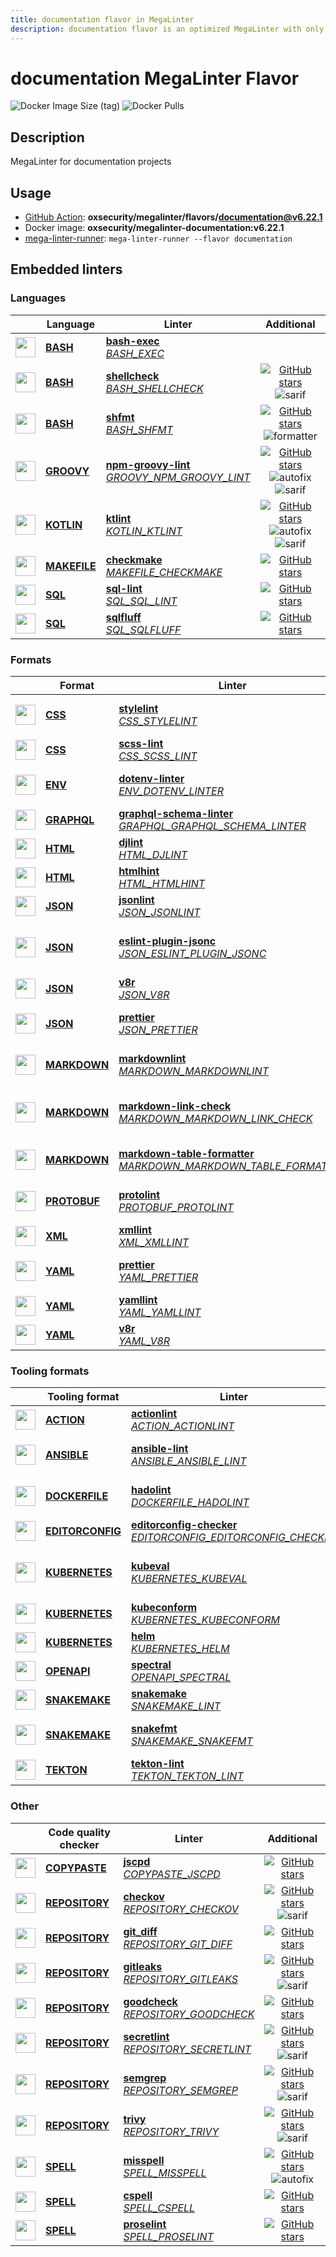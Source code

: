 ```yaml
---
title: documentation flavor in MegaLinter
description: documentation flavor is an optimized MegaLinter with only linters related to documentation projects
---
```

# documentation MegaLinter Flavor

![Docker Image Size (tag)](https://img.shields.io/docker/image-size/oxsecurity/megalinter-documentation/v6.22.1)
![Docker Pulls](https://img.shields.io/docker/pulls/oxsecurity/megalinter-documentation)

## Description

MegaLinter for documentation projects

## Usage

- [GitHub Action](https://megalinter.io/6.22.1/installation/#github-action): **oxsecurity/megalinter/flavors/documentation@v6.22.1**
- Docker image: **oxsecurity/megalinter-documentation:v6.22.1**
- [mega-linter-runner](https://megalinter.io/6.22.1/mega-linter-runner/): `mega-linter-runner --flavor documentation`

## Embedded linters

### Languages

|                                                                             <!-- -->                                                                              | Language                                                           | Linter                                                                                                                                                                                   |                                                                                                                     Additional                                                                                                                      |
|:-----------------------------------------------------------------------------------------------------------------------------------------------------------------:|--------------------------------------------------------------------|------------------------------------------------------------------------------------------------------------------------------------------------------------------------------------------|:---------------------------------------------------------------------------------------------------------------------------------------------------------------------------------------------------------------------------------------------------:|
|  <img src="https://github.com/oxsecurity/megalinter/raw/main/docs/assets/icons/bash.ico" alt="" height="32px" class="megalinter-icon"></a> <!-- linter-icon -->   | [**BASH**](https://megalinter.io/6.22.1/descriptors/bash/)         | [**bash-exec**](https://megalinter.io/6.22.1/descriptors/bash_bash_exec/)<br/>[_BASH_EXEC_](https://megalinter.io/6.22.1/descriptors/bash_bash_exec/)                                    |                                                                                                                                                                                                                                                     |
|  <img src="https://github.com/oxsecurity/megalinter/raw/main/docs/assets/icons/bash.ico" alt="" height="32px" class="megalinter-icon"></a> <!-- linter-icon -->   | [**BASH**](https://megalinter.io/6.22.1/descriptors/bash/)         | [**shellcheck**](https://megalinter.io/6.22.1/descriptors/bash_shellcheck/)<br/>[_BASH_SHELLCHECK_](https://megalinter.io/6.22.1/descriptors/bash_shellcheck/)                           |                                [![GitHub stars](https://img.shields.io/github/stars/koalaman/shellcheck?cacheSeconds=3600)](https://github.com/koalaman/shellcheck) ![sarif](https://shields.io/badge/-SARIF-orange)                                |
|  <img src="https://github.com/oxsecurity/megalinter/raw/main/docs/assets/icons/bash.ico" alt="" height="32px" class="megalinter-icon"></a> <!-- linter-icon -->   | [**BASH**](https://megalinter.io/6.22.1/descriptors/bash/)         | [**shfmt**](https://megalinter.io/6.22.1/descriptors/bash_shfmt/)<br/>[_BASH_SHFMT_](https://megalinter.io/6.22.1/descriptors/bash_shfmt/)                                               |                                        [![GitHub stars](https://img.shields.io/github/stars/mvdan/sh?cacheSeconds=3600)](https://github.com/mvdan/sh) ![formatter](https://shields.io/badge/-format-yellow)                                         |
| <img src="https://github.com/oxsecurity/megalinter/raw/main/docs/assets/icons/groovy.ico" alt="" height="32px" class="megalinter-icon"></a> <!-- linter-icon -->  | [**GROOVY**](https://megalinter.io/6.22.1/descriptors/groovy/)     | [**npm-groovy-lint**](https://megalinter.io/6.22.1/descriptors/groovy_npm_groovy_lint/)<br/>[_GROOVY_NPM_GROOVY_LINT_](https://megalinter.io/6.22.1/descriptors/groovy_npm_groovy_lint/) | [![GitHub stars](https://img.shields.io/github/stars/nvuillam/npm-groovy-lint?cacheSeconds=3600)](https://github.com/nvuillam/npm-groovy-lint) ![autofix](https://shields.io/badge/-autofix-green) ![sarif](https://shields.io/badge/-SARIF-orange) |
| <img src="https://github.com/oxsecurity/megalinter/raw/main/docs/assets/icons/kotlin.ico" alt="" height="32px" class="megalinter-icon"></a> <!-- linter-icon -->  | [**KOTLIN**](https://megalinter.io/6.22.1/descriptors/kotlin/)     | [**ktlint**](https://megalinter.io/6.22.1/descriptors/kotlin_ktlint/)<br/>[_KOTLIN_KTLINT_](https://megalinter.io/6.22.1/descriptors/kotlin_ktlint/)                                     |         [![GitHub stars](https://img.shields.io/github/stars/pinterest/ktlint?cacheSeconds=3600)](https://github.com/pinterest/ktlint) ![autofix](https://shields.io/badge/-autofix-green) ![sarif](https://shields.io/badge/-SARIF-orange)         |
| <img src="https://github.com/oxsecurity/megalinter/raw/main/docs/assets/icons/default.ico" alt="" height="32px" class="megalinter-icon"></a> <!-- linter-icon --> | [**MAKEFILE**](https://megalinter.io/6.22.1/descriptors/makefile/) | [**checkmake**](https://megalinter.io/6.22.1/descriptors/makefile_checkmake/)<br/>[_MAKEFILE_CHECKMAKE_](https://megalinter.io/6.22.1/descriptors/makefile_checkmake/)                   |                                                           [![GitHub stars](https://img.shields.io/github/stars/mrtazz/checkmake?cacheSeconds=3600)](https://github.com/mrtazz/checkmake)                                                            |
|   <img src="https://github.com/oxsecurity/megalinter/raw/main/docs/assets/icons/sql.ico" alt="" height="32px" class="megalinter-icon"></a> <!-- linter-icon -->   | [**SQL**](https://megalinter.io/6.22.1/descriptors/sql/)           | [**sql-lint**](https://megalinter.io/6.22.1/descriptors/sql_sql_lint/)<br/>[_SQL_SQL_LINT_](https://megalinter.io/6.22.1/descriptors/sql_sql_lint/)                                      |                                                       [![GitHub stars](https://img.shields.io/github/stars/joereynolds/sql-lint?cacheSeconds=3600)](https://github.com/joereynolds/sql-lint)                                                        |
|   <img src="https://github.com/oxsecurity/megalinter/raw/main/docs/assets/icons/sql.ico" alt="" height="32px" class="megalinter-icon"></a> <!-- linter-icon -->   | [**SQL**](https://megalinter.io/6.22.1/descriptors/sql/)           | [**sqlfluff**](https://megalinter.io/6.22.1/descriptors/sql_sqlfluff/)<br/>[_SQL_SQLFLUFF_](https://megalinter.io/6.22.1/descriptors/sql_sqlfluff/)                                      |                                                          [![GitHub stars](https://img.shields.io/github/stars/sqlfluff/sqlfluff?cacheSeconds=3600)](https://github.com/sqlfluff/sqlfluff)                                                           |

### Formats

|                                                                              <!-- -->                                                                              | Format                                                             | Linter                                                                                                                                                                                                                             |                                                                                                                          Additional                                                                                                                           |
|:------------------------------------------------------------------------------------------------------------------------------------------------------------------:|--------------------------------------------------------------------|------------------------------------------------------------------------------------------------------------------------------------------------------------------------------------------------------------------------------------|:-------------------------------------------------------------------------------------------------------------------------------------------------------------------------------------------------------------------------------------------------------------:|
|   <img src="https://github.com/oxsecurity/megalinter/raw/main/docs/assets/icons/css.ico" alt="" height="32px" class="megalinter-icon"></a> <!-- linter-icon -->    | [**CSS**](https://megalinter.io/6.22.1/descriptors/css/)           | [**stylelint**](https://megalinter.io/6.22.1/descriptors/css_stylelint/)<br/>[_CSS_STYLELINT_](https://megalinter.io/6.22.1/descriptors/css_stylelint/)                                                                            |                                   [![GitHub stars](https://img.shields.io/github/stars/stylelint/stylelint?cacheSeconds=3600)](https://github.com/stylelint/stylelint) ![autofix](https://shields.io/badge/-autofix-green)                                    |
|   <img src="https://github.com/oxsecurity/megalinter/raw/main/docs/assets/icons/css.ico" alt="" height="32px" class="megalinter-icon"></a> <!-- linter-icon -->    | [**CSS**](https://megalinter.io/6.22.1/descriptors/css/)           | [**scss-lint**](https://megalinter.io/6.22.1/descriptors/css_scss_lint/)<br/>[_CSS_SCSS_LINT_](https://megalinter.io/6.22.1/descriptors/css_scss_lint/)                                                                            |                                                                   [![GitHub stars](https://img.shields.io/github/stars/sds/scss-lint?cacheSeconds=3600)](https://github.com/sds/scss-lint)                                                                    |
|   <img src="https://github.com/oxsecurity/megalinter/raw/main/docs/assets/icons/env.ico" alt="" height="32px" class="megalinter-icon"></a> <!-- linter-icon -->    | [**ENV**](https://megalinter.io/6.22.1/descriptors/env/)           | [**dotenv-linter**](https://megalinter.io/6.22.1/descriptors/env_dotenv_linter/)<br/>[_ENV_DOTENV_LINTER_](https://megalinter.io/6.22.1/descriptors/env_dotenv_linter/)                                                            |                           [![GitHub stars](https://img.shields.io/github/stars/dotenv-linter/dotenv-linter?cacheSeconds=3600)](https://github.com/dotenv-linter/dotenv-linter) ![autofix](https://shields.io/badge/-autofix-green)                            |
| <img src="https://github.com/oxsecurity/megalinter/raw/main/docs/assets/icons/graphql.ico" alt="" height="32px" class="megalinter-icon"></a> <!-- linter-icon -->  | [**GRAPHQL**](https://megalinter.io/6.22.1/descriptors/graphql/)   | [**graphql-schema-linter**](https://megalinter.io/6.22.1/descriptors/graphql_graphql_schema_linter/)<br/>[_GRAPHQL_GRAPHQL_SCHEMA_LINTER_](https://megalinter.io/6.22.1/descriptors/graphql_graphql_schema_linter/)                |                                                  [![GitHub stars](https://img.shields.io/github/stars/cjoudrey/graphql-schema-linter?cacheSeconds=3600)](https://github.com/cjoudrey/graphql-schema-linter)                                                   |
|   <img src="https://github.com/oxsecurity/megalinter/raw/main/docs/assets/icons/html.ico" alt="" height="32px" class="megalinter-icon"></a> <!-- linter-icon -->   | [**HTML**](https://megalinter.io/6.22.1/descriptors/html/)         | [**djlint**](https://megalinter.io/6.22.1/descriptors/html_djlint/)<br/>[_HTML_DJLINT_](https://megalinter.io/6.22.1/descriptors/html_djlint/)                                                                                     |                                                     [![GitHub stars](https://img.shields.io/github/stars/Riverside-Healthcare/djlint?cacheSeconds=3600)](https://github.com/Riverside-Healthcare/djlint)                                                      |
|   <img src="https://github.com/oxsecurity/megalinter/raw/main/docs/assets/icons/html.ico" alt="" height="32px" class="megalinter-icon"></a> <!-- linter-icon -->   | [**HTML**](https://megalinter.io/6.22.1/descriptors/html/)         | [**htmlhint**](https://megalinter.io/6.22.1/descriptors/html_htmlhint/)<br/>[_HTML_HTMLHINT_](https://megalinter.io/6.22.1/descriptors/html_htmlhint/)                                                                             |                                                               [![GitHub stars](https://img.shields.io/github/stars/htmlhint/HTMLHint?cacheSeconds=3600)](https://github.com/htmlhint/HTMLHint)                                                                |
|   <img src="https://github.com/oxsecurity/megalinter/raw/main/docs/assets/icons/json.ico" alt="" height="32px" class="megalinter-icon"></a> <!-- linter-icon -->   | [**JSON**](https://megalinter.io/6.22.1/descriptors/json/)         | [**jsonlint**](https://megalinter.io/6.22.1/descriptors/json_jsonlint/)<br/>[_JSON_JSONLINT_](https://megalinter.io/6.22.1/descriptors/json_jsonlint/)                                                                             |                                                                [![GitHub stars](https://img.shields.io/github/stars/prantlf/jsonlint?cacheSeconds=3600)](https://github.com/prantlf/jsonlint)                                                                 |
|   <img src="https://github.com/oxsecurity/megalinter/raw/main/docs/assets/icons/json.ico" alt="" height="32px" class="megalinter-icon"></a> <!-- linter-icon -->   | [**JSON**](https://megalinter.io/6.22.1/descriptors/json/)         | [**eslint-plugin-jsonc**](https://megalinter.io/6.22.1/descriptors/json_eslint_plugin_jsonc/)<br/>[_JSON_ESLINT_PLUGIN_JSONC_](https://megalinter.io/6.22.1/descriptors/json_eslint_plugin_jsonc/)                                 | [![GitHub stars](https://img.shields.io/github/stars/ota-meshi/eslint-plugin-jsonc?cacheSeconds=3600)](https://github.com/ota-meshi/eslint-plugin-jsonc) ![autofix](https://shields.io/badge/-autofix-green) ![sarif](https://shields.io/badge/-SARIF-orange) |
|   <img src="https://github.com/oxsecurity/megalinter/raw/main/docs/assets/icons/json.ico" alt="" height="32px" class="megalinter-icon"></a> <!-- linter-icon -->   | [**JSON**](https://megalinter.io/6.22.1/descriptors/json/)         | [**v8r**](https://megalinter.io/6.22.1/descriptors/json_v8r/)<br/>[_JSON_V8R_](https://megalinter.io/6.22.1/descriptors/json_v8r/)                                                                                                 |                                                                    [![GitHub stars](https://img.shields.io/github/stars/chris48s/v8r?cacheSeconds=3600)](https://github.com/chris48s/v8r)                                                                     |
|   <img src="https://github.com/oxsecurity/megalinter/raw/main/docs/assets/icons/json.ico" alt="" height="32px" class="megalinter-icon"></a> <!-- linter-icon -->   | [**JSON**](https://megalinter.io/6.22.1/descriptors/json/)         | [**prettier**](https://megalinter.io/6.22.1/descriptors/json_prettier/)<br/>[_JSON_PRETTIER_](https://megalinter.io/6.22.1/descriptors/json_prettier/)                                                                             |                                    [![GitHub stars](https://img.shields.io/github/stars/prettier/prettier?cacheSeconds=3600)](https://github.com/prettier/prettier) ![formatter](https://shields.io/badge/-format-yellow)                                     |
| <img src="https://github.com/oxsecurity/megalinter/raw/main/docs/assets/icons/markdown.ico" alt="" height="32px" class="megalinter-icon"></a> <!-- linter-icon --> | [**MARKDOWN**](https://megalinter.io/6.22.1/descriptors/markdown/) | [**markdownlint**](https://megalinter.io/6.22.1/descriptors/markdown_markdownlint/)<br/>[_MARKDOWN_MARKDOWNLINT_](https://megalinter.io/6.22.1/descriptors/markdown_markdownlint/)                                                 |                              [![GitHub stars](https://img.shields.io/github/stars/DavidAnson/markdownlint?cacheSeconds=3600)](https://github.com/DavidAnson/markdownlint) ![formatter](https://shields.io/badge/-format-yellow)                               |
| <img src="https://github.com/oxsecurity/megalinter/raw/main/docs/assets/icons/markdown.ico" alt="" height="32px" class="megalinter-icon"></a> <!-- linter-icon --> | [**MARKDOWN**](https://megalinter.io/6.22.1/descriptors/markdown/) | [**markdown-link-check**](https://megalinter.io/6.22.1/descriptors/markdown_markdown_link_check/)<br/>[_MARKDOWN_MARKDOWN_LINK_CHECK_](https://megalinter.io/6.22.1/descriptors/markdown_markdown_link_check/)                     |                 ![downgraded version](https://shields.io/badge/-downgraded%20version-orange) [![GitHub stars](https://img.shields.io/github/stars/tcort/markdown-link-check?cacheSeconds=3600)](https://github.com/tcort/markdown-link-check)                 |
| <img src="https://github.com/oxsecurity/megalinter/raw/main/docs/assets/icons/markdown.ico" alt="" height="32px" class="megalinter-icon"></a> <!-- linter-icon --> | [**MARKDOWN**](https://megalinter.io/6.22.1/descriptors/markdown/) | [**markdown-table-formatter**](https://megalinter.io/6.22.1/descriptors/markdown_markdown_table_formatter/)<br/>[_MARKDOWN_MARKDOWN_TABLE_FORMATTER_](https://megalinter.io/6.22.1/descriptors/markdown_markdown_table_formatter/) |                    [![GitHub stars](https://img.shields.io/github/stars/nvuillam/markdown-table-formatter?cacheSeconds=3600)](https://github.com/nvuillam/markdown-table-formatter) ![formatter](https://shields.io/badge/-format-yellow)                     |
| <img src="https://github.com/oxsecurity/megalinter/raw/main/docs/assets/icons/protobuf.ico" alt="" height="32px" class="megalinter-icon"></a> <!-- linter-icon --> | [**PROTOBUF**](https://megalinter.io/6.22.1/descriptors/protobuf/) | [**protolint**](https://megalinter.io/6.22.1/descriptors/protobuf_protolint/)<br/>[_PROTOBUF_PROTOLINT_](https://megalinter.io/6.22.1/descriptors/protobuf_protolint/)                                                             |                                   [![GitHub stars](https://img.shields.io/github/stars/yoheimuta/protolint?cacheSeconds=3600)](https://github.com/yoheimuta/protolint) ![autofix](https://shields.io/badge/-autofix-green)                                    |
|   <img src="https://github.com/oxsecurity/megalinter/raw/main/docs/assets/icons/xml.ico" alt="" height="32px" class="megalinter-icon"></a> <!-- linter-icon -->    | [**XML**](https://megalinter.io/6.22.1/descriptors/xml/)           | [**xmllint**](https://megalinter.io/6.22.1/descriptors/xml_xmllint/)<br/>[_XML_XMLLINT_](https://megalinter.io/6.22.1/descriptors/xml_xmllint/)                                                                                    |                                                                                                      ![autofix](https://shields.io/badge/-autofix-green)                                                                                                      |
|   <img src="https://github.com/oxsecurity/megalinter/raw/main/docs/assets/icons/yaml.ico" alt="" height="32px" class="megalinter-icon"></a> <!-- linter-icon -->   | [**YAML**](https://megalinter.io/6.22.1/descriptors/yaml/)         | [**prettier**](https://megalinter.io/6.22.1/descriptors/yaml_prettier/)<br/>[_YAML_PRETTIER_](https://megalinter.io/6.22.1/descriptors/yaml_prettier/)                                                                             |                                    [![GitHub stars](https://img.shields.io/github/stars/prettier/prettier?cacheSeconds=3600)](https://github.com/prettier/prettier) ![formatter](https://shields.io/badge/-format-yellow)                                     |
|   <img src="https://github.com/oxsecurity/megalinter/raw/main/docs/assets/icons/yaml.ico" alt="" height="32px" class="megalinter-icon"></a> <!-- linter-icon -->   | [**YAML**](https://megalinter.io/6.22.1/descriptors/yaml/)         | [**yamllint**](https://megalinter.io/6.22.1/descriptors/yaml_yamllint/)<br/>[_YAML_YAMLLINT_](https://megalinter.io/6.22.1/descriptors/yaml_yamllint/)                                                                             |                                                            [![GitHub stars](https://img.shields.io/github/stars/adrienverge/yamllint?cacheSeconds=3600)](https://github.com/adrienverge/yamllint)                                                             |
|   <img src="https://github.com/oxsecurity/megalinter/raw/main/docs/assets/icons/yaml.ico" alt="" height="32px" class="megalinter-icon"></a> <!-- linter-icon -->   | [**YAML**](https://megalinter.io/6.22.1/descriptors/yaml/)         | [**v8r**](https://megalinter.io/6.22.1/descriptors/yaml_v8r/)<br/>[_YAML_V8R_](https://megalinter.io/6.22.1/descriptors/yaml_v8r/)                                                                                                 |                                                                    [![GitHub stars](https://img.shields.io/github/stars/chris48s/v8r?cacheSeconds=3600)](https://github.com/chris48s/v8r)                                                                     |

### Tooling formats

|                                                                                <!-- -->                                                                                | Tooling format                                                             | Linter                                                                                                                                                                                                                         |                                                                                          Additional                                                                                          |
|:----------------------------------------------------------------------------------------------------------------------------------------------------------------------:|----------------------------------------------------------------------------|--------------------------------------------------------------------------------------------------------------------------------------------------------------------------------------------------------------------------------|:--------------------------------------------------------------------------------------------------------------------------------------------------------------------------------------------:|
|   <img src="https://github.com/oxsecurity/megalinter/raw/main/docs/assets/icons/default.ico" alt="" height="32px" class="megalinter-icon"></a> <!-- linter-icon -->    | [**ACTION**](https://megalinter.io/6.22.1/descriptors/action/)             | [**actionlint**](https://megalinter.io/6.22.1/descriptors/action_actionlint/)<br/>[_ACTION_ACTIONLINT_](https://megalinter.io/6.22.1/descriptors/action_actionlint/)                                                           |                                [![GitHub stars](https://img.shields.io/github/stars/rhysd/actionlint?cacheSeconds=3600)](https://github.com/rhysd/actionlint)                                |
|   <img src="https://github.com/oxsecurity/megalinter/raw/main/docs/assets/icons/ansible.ico" alt="" height="32px" class="megalinter-icon"></a> <!-- linter-icon -->    | [**ANSIBLE**](https://megalinter.io/6.22.1/descriptors/ansible/)           | [**ansible-lint**](https://megalinter.io/6.22.1/descriptors/ansible_ansible_lint/)<br/>[_ANSIBLE_ANSIBLE_LINT_](https://megalinter.io/6.22.1/descriptors/ansible_ansible_lint/)                                                |   [![GitHub stars](https://img.shields.io/github/stars/ansible/ansible-lint?cacheSeconds=3600)](https://github.com/ansible/ansible-lint) ![sarif](https://shields.io/badge/-SARIF-orange)    |
|  <img src="https://github.com/oxsecurity/megalinter/raw/main/docs/assets/icons/dockerfile.ico" alt="" height="32px" class="megalinter-icon"></a> <!-- linter-icon -->  | [**DOCKERFILE**](https://megalinter.io/6.22.1/descriptors/dockerfile/)     | [**hadolint**](https://megalinter.io/6.22.1/descriptors/dockerfile_hadolint/)<br/>[_DOCKERFILE_HADOLINT_](https://megalinter.io/6.22.1/descriptors/dockerfile_hadolint/)                                                       |      [![GitHub stars](https://img.shields.io/github/stars/hadolint/hadolint?cacheSeconds=3600)](https://github.com/hadolint/hadolint) ![sarif](https://shields.io/badge/-SARIF-orange)       |
| <img src="https://github.com/oxsecurity/megalinter/raw/main/docs/assets/icons/editorconfig.ico" alt="" height="32px" class="megalinter-icon"></a> <!-- linter-icon --> | [**EDITORCONFIG**](https://megalinter.io/6.22.1/descriptors/editorconfig/) | [**editorconfig-checker**](https://megalinter.io/6.22.1/descriptors/editorconfig_editorconfig_checker/)<br/>[_EDITORCONFIG_EDITORCONFIG_CHECKER_](https://megalinter.io/6.22.1/descriptors/editorconfig_editorconfig_checker/) |       [![GitHub stars](https://img.shields.io/github/stars/editorconfig-checker/editorconfig-checker?cacheSeconds=3600)](https://github.com/editorconfig-checker/editorconfig-checker)       |
|  <img src="https://github.com/oxsecurity/megalinter/raw/main/docs/assets/icons/kubernetes.ico" alt="" height="32px" class="megalinter-icon"></a> <!-- linter-icon -->  | [**KUBERNETES**](https://megalinter.io/6.22.1/descriptors/kubernetes/)     | [**kubeval**](https://megalinter.io/6.22.1/descriptors/kubernetes_kubeval/)<br/>[_KUBERNETES_KUBEVAL_](https://megalinter.io/6.22.1/descriptors/kubernetes_kubeval/)                                                           | ![deprecated](https://shields.io/badge/-deprecated-red) [![GitHub stars](https://img.shields.io/github/stars/instrumenta/kubeval?cacheSeconds=3600)](https://github.com/instrumenta/kubeval) |
|  <img src="https://github.com/oxsecurity/megalinter/raw/main/docs/assets/icons/kubernetes.ico" alt="" height="32px" class="megalinter-icon"></a> <!-- linter-icon -->  | [**KUBERNETES**](https://megalinter.io/6.22.1/descriptors/kubernetes/)     | [**kubeconform**](https://megalinter.io/6.22.1/descriptors/kubernetes_kubeconform/)<br/>[_KUBERNETES_KUBECONFORM_](https://megalinter.io/6.22.1/descriptors/kubernetes_kubeconform/)                                           |                               [![GitHub stars](https://img.shields.io/github/stars/yannh/kubeconform?cacheSeconds=3600)](https://github.com/yannh/kubeconform)                               |
|  <img src="https://github.com/oxsecurity/megalinter/raw/main/docs/assets/icons/kubernetes.ico" alt="" height="32px" class="megalinter-icon"></a> <!-- linter-icon -->  | [**KUBERNETES**](https://megalinter.io/6.22.1/descriptors/kubernetes/)     | [**helm**](https://megalinter.io/6.22.1/descriptors/kubernetes_helm/)<br/>[_KUBERNETES_HELM_](https://megalinter.io/6.22.1/descriptors/kubernetes_helm/)                                                                       |                                       [![GitHub stars](https://img.shields.io/github/stars/helm/helm?cacheSeconds=3600)](https://github.com/helm/helm)                                       |
|   <img src="https://github.com/oxsecurity/megalinter/raw/main/docs/assets/icons/openapi.ico" alt="" height="32px" class="megalinter-icon"></a> <!-- linter-icon -->    | [**OPENAPI**](https://megalinter.io/6.22.1/descriptors/openapi/)           | [**spectral**](https://megalinter.io/6.22.1/descriptors/openapi_spectral/)<br/>[_OPENAPI_SPECTRAL_](https://megalinter.io/6.22.1/descriptors/openapi_spectral/)                                                                |                            [![GitHub stars](https://img.shields.io/github/stars/stoplightio/spectral?cacheSeconds=3600)](https://github.com/stoplightio/spectral)                            |
|  <img src="https://github.com/oxsecurity/megalinter/raw/main/docs/assets/icons/snakemake.ico" alt="" height="32px" class="megalinter-icon"></a> <!-- linter-icon -->   | [**SNAKEMAKE**](https://megalinter.io/6.22.1/descriptors/snakemake/)       | [**snakemake**](https://megalinter.io/6.22.1/descriptors/snakemake_snakemake/)<br/>[_SNAKEMAKE_LINT_](https://megalinter.io/6.22.1/descriptors/snakemake_snakemake/)                                                           |                             [![GitHub stars](https://img.shields.io/github/stars/snakemake/snakemake?cacheSeconds=3600)](https://github.com/snakemake/snakemake)                             |
|  <img src="https://github.com/oxsecurity/megalinter/raw/main/docs/assets/icons/snakemake.ico" alt="" height="32px" class="megalinter-icon"></a> <!-- linter-icon -->   | [**SNAKEMAKE**](https://megalinter.io/6.22.1/descriptors/snakemake/)       | [**snakefmt**](https://megalinter.io/6.22.1/descriptors/snakemake_snakefmt/)<br/>[_SNAKEMAKE_SNAKEFMT_](https://megalinter.io/6.22.1/descriptors/snakemake_snakefmt/)                                                          |   [![GitHub stars](https://img.shields.io/github/stars/snakemake/snakefmt?cacheSeconds=3600)](https://github.com/snakemake/snakefmt) ![formatter](https://shields.io/badge/-format-yellow)   |
|    <img src="https://github.com/oxsecurity/megalinter/raw/main/docs/assets/icons/tekton.ico" alt="" height="32px" class="megalinter-icon"></a> <!-- linter-icon -->    | [**TEKTON**](https://megalinter.io/6.22.1/descriptors/tekton/)             | [**tekton-lint**](https://megalinter.io/6.22.1/descriptors/tekton_tekton_lint/)<br/>[_TEKTON_TEKTON_LINT_](https://megalinter.io/6.22.1/descriptors/tekton_tekton_lint/)                                                       |                                 [![GitHub stars](https://img.shields.io/github/stars/IBM/tekton-lint?cacheSeconds=3600)](https://github.com/IBM/tekton-lint)                                 |

### Other

|                                                                              <!-- -->                                                                               | Code quality checker                                                   | Linter                                                                                                                                                                           |                                                                                        Additional                                                                                         |
|:-------------------------------------------------------------------------------------------------------------------------------------------------------------------:|------------------------------------------------------------------------|----------------------------------------------------------------------------------------------------------------------------------------------------------------------------------|:-----------------------------------------------------------------------------------------------------------------------------------------------------------------------------------------:|
| <img src="https://github.com/oxsecurity/megalinter/raw/main/docs/assets/icons/copypaste.ico" alt="" height="32px" class="megalinter-icon"></a> <!-- linter-icon --> | [**COPYPASTE**](https://megalinter.io/6.22.1/descriptors/copypaste/)   | [**jscpd**](https://megalinter.io/6.22.1/descriptors/copypaste_jscpd/)<br/>[_COPYPASTE_JSCPD_](https://megalinter.io/6.22.1/descriptors/copypaste_jscpd/)                        |                              [![GitHub stars](https://img.shields.io/github/stars/kucherenko/jscpd?cacheSeconds=3600)](https://github.com/kucherenko/jscpd)                               |
|  <img src="https://github.com/oxsecurity/megalinter/raw/main/docs/assets/icons/default.ico" alt="" height="32px" class="megalinter-icon"></a> <!-- linter-icon -->  | [**REPOSITORY**](https://megalinter.io/6.22.1/descriptors/repository/) | [**checkov**](https://megalinter.io/6.22.1/descriptors/repository_checkov/)<br/>[_REPOSITORY_CHECKOV_](https://megalinter.io/6.22.1/descriptors/repository_checkov/)             |  [![GitHub stars](https://img.shields.io/github/stars/bridgecrewio/checkov?cacheSeconds=3600)](https://github.com/bridgecrewio/checkov) ![sarif](https://shields.io/badge/-SARIF-orange)  |
|  <img src="https://github.com/oxsecurity/megalinter/raw/main/docs/assets/icons/default.ico" alt="" height="32px" class="megalinter-icon"></a> <!-- linter-icon -->  | [**REPOSITORY**](https://megalinter.io/6.22.1/descriptors/repository/) | [**git_diff**](https://megalinter.io/6.22.1/descriptors/repository_git_diff/)<br/>[_REPOSITORY_GIT_DIFF_](https://megalinter.io/6.22.1/descriptors/repository_git_diff/)         |                                       [![GitHub stars](https://img.shields.io/github/stars/git/git?cacheSeconds=3600)](https://github.com/git/git)                                        |
|  <img src="https://github.com/oxsecurity/megalinter/raw/main/docs/assets/icons/default.ico" alt="" height="32px" class="megalinter-icon"></a> <!-- linter-icon -->  | [**REPOSITORY**](https://megalinter.io/6.22.1/descriptors/repository/) | [**gitleaks**](https://megalinter.io/6.22.1/descriptors/repository_gitleaks/)<br/>[_REPOSITORY_GITLEAKS_](https://megalinter.io/6.22.1/descriptors/repository_gitleaks/)         |  [![GitHub stars](https://img.shields.io/github/stars/zricethezav/gitleaks?cacheSeconds=3600)](https://github.com/zricethezav/gitleaks) ![sarif](https://shields.io/badge/-SARIF-orange)  |
|  <img src="https://github.com/oxsecurity/megalinter/raw/main/docs/assets/icons/default.ico" alt="" height="32px" class="megalinter-icon"></a> <!-- linter-icon -->  | [**REPOSITORY**](https://megalinter.io/6.22.1/descriptors/repository/) | [**goodcheck**](https://megalinter.io/6.22.1/descriptors/repository_goodcheck/)<br/>[_REPOSITORY_GOODCHECK_](https://megalinter.io/6.22.1/descriptors/repository_goodcheck/)     |                               [![GitHub stars](https://img.shields.io/github/stars/sider/goodcheck?cacheSeconds=3600)](https://github.com/sider/goodcheck)                                |
|  <img src="https://github.com/oxsecurity/megalinter/raw/main/docs/assets/icons/default.ico" alt="" height="32px" class="megalinter-icon"></a> <!-- linter-icon -->  | [**REPOSITORY**](https://megalinter.io/6.22.1/descriptors/repository/) | [**secretlint**](https://megalinter.io/6.22.1/descriptors/repository_secretlint/)<br/>[_REPOSITORY_SECRETLINT_](https://megalinter.io/6.22.1/descriptors/repository_secretlint/) | [![GitHub stars](https://img.shields.io/github/stars/secretlint/secretlint?cacheSeconds=3600)](https://github.com/secretlint/secretlint) ![sarif](https://shields.io/badge/-SARIF-orange) |
|  <img src="https://github.com/oxsecurity/megalinter/raw/main/docs/assets/icons/default.ico" alt="" height="32px" class="megalinter-icon"></a> <!-- linter-icon -->  | [**REPOSITORY**](https://megalinter.io/6.22.1/descriptors/repository/) | [**semgrep**](https://megalinter.io/6.22.1/descriptors/repository_semgrep/)<br/>[_REPOSITORY_SEMGREP_](https://megalinter.io/6.22.1/descriptors/repository_semgrep/)             |  [![GitHub stars](https://img.shields.io/github/stars/returntocorp/semgrep?cacheSeconds=3600)](https://github.com/returntocorp/semgrep) ![sarif](https://shields.io/badge/-SARIF-orange)  |
|  <img src="https://github.com/oxsecurity/megalinter/raw/main/docs/assets/icons/default.ico" alt="" height="32px" class="megalinter-icon"></a> <!-- linter-icon -->  | [**REPOSITORY**](https://megalinter.io/6.22.1/descriptors/repository/) | [**trivy**](https://megalinter.io/6.22.1/descriptors/repository_trivy/)<br/>[_REPOSITORY_TRIVY_](https://megalinter.io/6.22.1/descriptors/repository_trivy/)                     |    [![GitHub stars](https://img.shields.io/github/stars/aquasecurity/trivy?cacheSeconds=3600)](https://github.com/aquasecurity/trivy) ![sarif](https://shields.io/badge/-SARIF-orange)    |
|   <img src="https://github.com/oxsecurity/megalinter/raw/main/docs/assets/icons/spell.ico" alt="" height="32px" class="megalinter-icon"></a> <!-- linter-icon -->   | [**SPELL**](https://megalinter.io/6.22.1/descriptors/spell/)           | [**misspell**](https://megalinter.io/6.22.1/descriptors/spell_misspell/)<br/>[_SPELL_MISSPELL_](https://megalinter.io/6.22.1/descriptors/spell_misspell/)                        |    [![GitHub stars](https://img.shields.io/github/stars/client9/misspell?cacheSeconds=3600)](https://github.com/client9/misspell) ![autofix](https://shields.io/badge/-autofix-green)     |
|   <img src="https://github.com/oxsecurity/megalinter/raw/main/docs/assets/icons/spell.ico" alt="" height="32px" class="megalinter-icon"></a> <!-- linter-icon -->   | [**SPELL**](https://megalinter.io/6.22.1/descriptors/spell/)           | [**cspell**](https://megalinter.io/6.22.1/descriptors/spell_cspell/)<br/>[_SPELL_CSPELL_](https://megalinter.io/6.22.1/descriptors/spell_cspell/)                                |                     [![GitHub stars](https://img.shields.io/github/stars/streetsidesoftware/cspell?cacheSeconds=3600)](https://github.com/streetsidesoftware/cspell)                      |
|   <img src="https://github.com/oxsecurity/megalinter/raw/main/docs/assets/icons/spell.ico" alt="" height="32px" class="megalinter-icon"></a> <!-- linter-icon -->   | [**SPELL**](https://megalinter.io/6.22.1/descriptors/spell/)           | [**proselint**](https://megalinter.io/6.22.1/descriptors/spell_proselint/)<br/>[_SPELL_PROSELINT_](https://megalinter.io/6.22.1/descriptors/spell_proselint/)                    |                            [![GitHub stars](https://img.shields.io/github/stars/amperser/proselint?cacheSeconds=3600)](https://github.com/amperser/proselint)                             |

